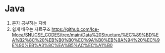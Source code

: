 # Java

1. 혼자 공부하는 자바
2. 쉽게 배우는 자료구조 
https://github.com/Ice-Moca/SNUCSE_CODES/tree/main/Data%20Structure/%EC%89%BD%EA%B2%8C%20%EB%B0%B0%EC%9A%B0%EB%8A%94%20%EC%9E%90%EB%A3%8C%EA%B5%AC%EC%A1%B0

